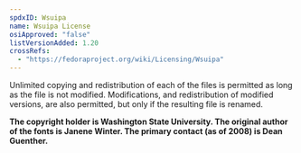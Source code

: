 ```yaml
---
spdxID: Wsuipa
name: Wsuipa License
osiApproved: "false"
listVersionAdded: 1.20
crossRefs: 
  - "https://fedoraproject.org/wiki/Licensing/Wsuipa"
---
```


Unlimited copying and redistribution of each of the files is permitted as long as the file is not modified. Modifications, and redistribution of modified versions, are also permitted, but only if the resulting file is renamed.

**The copyright holder is Washington State University. The original author of the fonts is Janene Winter. The primary contact (as of 2008) is Dean Guenther.**
